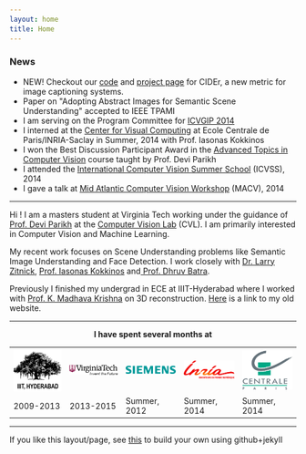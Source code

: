 ```yaml
---
layout: home
title: Home
---
```

<h3>News</h3>
<ul>
	<li> NEW! Checkout our <a href="https://github.com/ramakrishnavedantam928/cider-matlab">code</a> and <a href="http://ramakrishnavedantam928.github.io/cider-matlab/">project page</a> for CIDEr, a new metric for image captioning systems.
	<li> Paper on "Adopting Abstract Images for Semantic Scene Understanding" accepted to IEEE TPAMI</li>
	<li> I am serving on the Program Committee for <a href='http://mile.ee.iisc.ernet.in/ICVGIP2014/'> ICVGIP 2014</a></li>
	<li> I interned at the <a href='http://cvn.ecp.fr/'>Center for Visual Computing</a> at Ecole Centrale de Paris/INRIA-Saclay in Summer, 2014 with Prof. Iasonas Kokkinos</li>
	<li> I won the Best Discussion Participant Award in the <a href='https://filebox.ece.vt.edu/~S14ECE5984/'>Advanced Topics in Computer Vision</a> course taught by Prof. Devi Parikh
	<li> I attended the <a href='http://svg.dmi.unict.it/icvss2014/'>International Computer Vision Summer School</a> (ICVSS), 2014</li>
	<li> I gave a talk at <a href='https://filebox.ece.vt.edu/~macv2014/'>Mid Atlantic Computer Vision Workshop</a> (MACV), 2014</li>
</ul>
<hr/>
Hi ! I am a masters student at Virginia Tech working under the guidance of <a href='http://filebox.ece.vt.edu/~parikh'>Prof. Devi Parikh</a> at the <a href='https://filebox.ece.vt.edu/~parikh/CVL.html'>Computer Vision Lab</a> (CVL). I am primarily interested in Computer Vision and Machine Learning.

My recent work focuses on Scene Understanding problems like Semantic Image Understanding and Face Detection. I work closely with <a href='http://research.microsoft.com/en-us/people/larryz/'>Dr. Larry Zitnick</a>, <a href='http://cvn.ecp.fr/personnel/iasonas/'> Prof. Iasonas Kokkinos</a> and<a href='https://filebox.ece.vt.edu/~dbatra/'> Prof. Dhruv Batra</a>. 

Previously I finished my undergrad in ECE at IIIT-Hyderabad where I worked with <a href='http://www.iiit.ac.in/people/faculty/mkrishna'>Prof. K. Madhava Krishna</a> on 3D reconstruction. <a href='https://sites.google.com/site/ramakrishnavedantam928/'>Here</a> is a link to my old website.
<hr/>
<div align="center"><b>I have spent several months at</b></div>
<div align="center">
<table text-align="center"><tr><td>
	<a href='http://iiit.ac.in'><img src='public/images/iiit.png' width='100'></a></td> <td><a href='http://www.vt.edu'><img src='public/images/vt.png' width='100'></a></td><td><a href='http://www.siemens.com'><img src='public/images/siemens.png' width='100'></a></td><td><a href='http://www.inria.fr/en/centre/saclay'><img src='public/images/inria.png' width='100'></a></td><td><a href='http://cvn.ecp.fr/'><img src='public/images/centrale.png' width='100'></a></td></tr>
	<tr><td>2009-2013</td><td>2013-2015</td><td>Summer, 2012</td><td>Summer, 2014</td><td>Summer, 2014</td></tr>
</table>
</div>
<hr/>
If you like this layout/page, see <a href='demo-post'> this</a> to build your own using github+jekyll 



